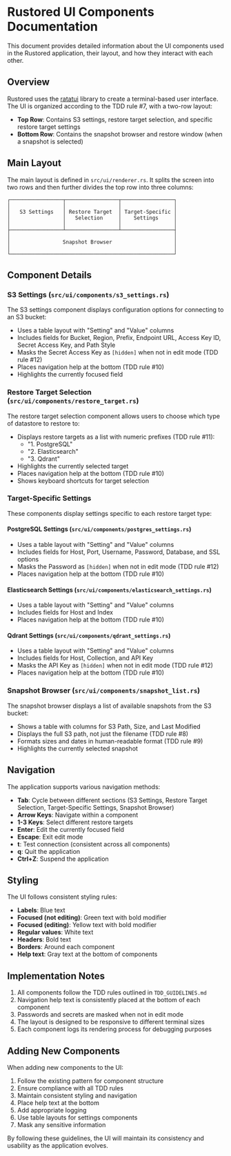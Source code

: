 # Rustored UI Components Documentation

This document provides detailed information about the UI components used in the Rustored application, their layout, and how they interact with each other.

## Overview

Rustored uses the [ratatui](https://github.com/ratatui-org/ratatui) library to create a terminal-based user interface. The UI is organized according to the TDD rule #7, with a two-row layout:

- **Top Row**: Contains S3 settings, restore target selection, and specific restore target settings
- **Bottom Row**: Contains the snapshot browser and restore window (when a snapshot is selected)

## Main Layout

The main layout is defined in `src/ui/renderer.rs`. It splits the screen into two rows and then further divides the top row into three columns:

```ascii
┌─────────────────┬─────────────────┬─────────────────┐
│                 │                 │                 │
│   S3 Settings   │ Restore Target  │ Target-Specific │
│                 │   Selection     │    Settings     │
│                 │                 │                 │
├─────────────────┴─────────────────┴─────────────────┤
│                                                     │
│                 Snapshot Browser                    │
│                                                     │
└─────────────────────────────────────────────────────┘
```

## Component Details

### S3 Settings (`src/ui/components/s3_settings.rs`)

The S3 settings component displays configuration options for connecting to an S3 bucket:

- Uses a table layout with "Setting" and "Value" columns
- Includes fields for Bucket, Region, Prefix, Endpoint URL, Access Key ID, Secret Access Key, and Path Style
- Masks the Secret Access Key as `[hidden]` when not in edit mode (TDD rule #12)
- Places navigation help at the bottom (TDD rule #10)
- Highlights the currently focused field

### Restore Target Selection (`src/ui/components/restore_target.rs`)

The restore target selection component allows users to choose which type of datastore to restore to:

- Displays restore targets as a list with numeric prefixes (TDD rule #11):
  - "1. PostgreSQL"
  - "2. Elasticsearch"
  - "3. Qdrant"
- Highlights the currently selected target
- Places navigation help at the bottom (TDD rule #10)
- Shows keyboard shortcuts for target selection

### Target-Specific Settings

These components display settings specific to each restore target type:

#### PostgreSQL Settings (`src/ui/components/postgres_settings.rs`)

- Uses a table layout with "Setting" and "Value" columns
- Includes fields for Host, Port, Username, Password, Database, and SSL options
- Masks the Password as `[hidden]` when not in edit mode (TDD rule #12)
- Places navigation help at the bottom (TDD rule #10)

#### Elasticsearch Settings (`src/ui/components/elasticsearch_settings.rs`)

- Uses a table layout with "Setting" and "Value" columns
- Includes fields for Host and Index
- Places navigation help at the bottom (TDD rule #10)

#### Qdrant Settings (`src/ui/components/qdrant_settings.rs`)

- Uses a table layout with "Setting" and "Value" columns
- Includes fields for Host, Collection, and API Key
- Masks the API Key as `[hidden]` when not in edit mode (TDD rule #12)
- Places navigation help at the bottom (TDD rule #10)

### Snapshot Browser (`src/ui/components/snapshot_list.rs`)

The snapshot browser displays a list of available snapshots from the S3 bucket:

- Shows a table with columns for S3 Path, Size, and Last Modified
- Displays the full S3 path, not just the filename (TDD rule #8)
- Formats sizes and dates in human-readable format (TDD rule #9)
- Highlights the currently selected snapshot

## Navigation

The application supports various navigation methods:

- **Tab**: Cycle between different sections (S3 Settings, Restore Target Selection, Target-Specific Settings, Snapshot Browser)
- **Arrow Keys**: Navigate within a component
- **1-3 Keys**: Select different restore targets
- **Enter**: Edit the currently focused field
- **Escape**: Exit edit mode
- **t**: Test connection (consistent across all components)
- **q**: Quit the application
- **Ctrl+Z**: Suspend the application

## Styling

The UI follows consistent styling rules:

- **Labels**: Blue text
- **Focused (not editing)**: Green text with bold modifier
- **Focused (editing)**: Yellow text with bold modifier
- **Regular values**: White text
- **Headers**: Bold text
- **Borders**: Around each component
- **Help text**: Gray text at the bottom of components

## Implementation Notes

1. All components follow the TDD rules outlined in `TDD_GUIDELINES.md`
2. Navigation help text is consistently placed at the bottom of each component
3. Passwords and secrets are masked when not in edit mode
4. The layout is designed to be responsive to different terminal sizes
5. Each component logs its rendering process for debugging purposes

## Adding New Components

When adding new components to the UI:

1. Follow the existing pattern for component structure
2. Ensure compliance with all TDD rules
3. Maintain consistent styling and navigation
4. Place help text at the bottom
5. Add appropriate logging
6. Use table layouts for settings components
7. Mask any sensitive information

By following these guidelines, the UI will maintain its consistency and usability as the application evolves.
